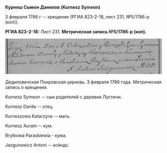 **Курнеш Сымон Данилов (Kurnesz Symeon)**

3 февраля 1786 г -- крещение (РГИА 823-2-18, лист 231, №5/1786-р (коп)).

**РГИА 823-2-18:** Лист 231. **Метрическая запись №5/1786-р (коп).**

![](./media/b5bf638fadc791ad5277e632db3f2b9200c371b6.png)

Дедиловичская Покровская церковь. 3 февраля 1786 года. Метрическая
запись о крещении.

Kurnesz Symeon -- сын родителей с деревни Лустичи.

Kurnesz Daniła -- отец.

Kurneszowa Katarzyna -- мать.

Kurnesz Auram -- кум.

Brytkowa Paraskiewia - кума.

Jazgunowicz Antoni -- ксёндз.
